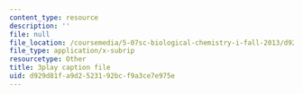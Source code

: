 ```yaml
---
content_type: resource
description: ''
file: null
file_location: /coursemedia/5-07sc-biological-chemistry-i-fall-2013/d929d81fa9d2523192bcf9a3ce7e975e_zdage-Lp8m4.vtt
file_type: application/x-subrip
resourcetype: Other
title: 3play caption file
uid: d929d81f-a9d2-5231-92bc-f9a3ce7e975e
---
```

